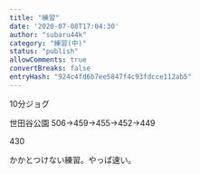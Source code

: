 ```yaml
---
title: "練習"
date: '2020-07-08T17:04:30'
author: "subaru44k"
category: "練習(中)"
status: "publish"
allowComments: true
convertBreaks: false
entryHash: "924c4fd6b7ee5847f4c93fdcce112ab5"
---
```

10分ジョグ

世田谷公園
506→459→455→452→449

430

かかとつけない練習。やっぱ速い。
